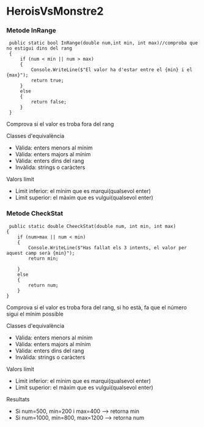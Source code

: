 # HeroisVsMonstre2
### Metode InRange 
~~~
 public static bool InRange(double num,int min, int max)//comproba que no estigui dins del rang
 {
     if (num < min || num > max)
     {
         Console.WriteLine($"El valor ha d'estar entre el {min} i el {max}");
         return true;
     }
     else
     {
         return false;
     }
 }

~~~
Comprova si el valor es troba fora del rang


Classes d'equivalència
* Vàlida: enters menors al mínim
* Vàlida: enters majors al mínim
* Vàlida: enters dins del rang
* Invàlida: strings o caràcters

Valors límit
* Límit inferior: el mínim que es marqui(qualsevol enter)
* Límit superior: el màxim que es vulgui(qualsevol enter)


### Metode CheckStat
~~~
 public static double CheeckStat(double num, int min, int max)
{
    if (num>max || num < min)
    {
        Console.WriteLine($"Has fallat els 3 intents, el valor per aquest camp serà {min}");
        return min;

    }
    else
    {
        return num;
    }
}

~~~
Comprova si el valor es troba fora del rang, si ho està, fa que el número sigui el mínim possible


Classes d'equivalència
* Vàlida: enters menors al mínim
* Vàlida: enters majors al mínim
* Vàlida: enters dins del rang
* Invàlida: strings o caràcters
  
Valors límit
* Límit inferior: el mínim que es marqui(qualsevol enter)
* Límit superior: el màxim que es vulgui(qualsevol enter)

Resultats
* Si num=500, min=200 i max=400 --> retorna min
* Si num=1000, min=800, max=1200 --> retorna num
